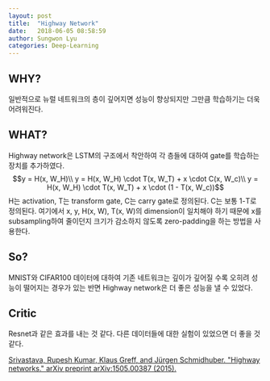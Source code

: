 ```yaml
---
layout: post
title:  "Highway Network"
date:   2018-06-05 08:58:59
author: Sungwon Lyu
categories: Deep-Learning
---
```


## WHY? 
일반적으로 뉴럴 네트워크의 층이 깊어지면 성능이 향상되지만 그만큼 학습하기는 더욱 어려워진다. 

## WHAT?
Highway network은 LSTM의 구조에서 착안하여 각 층들에 대하여 gate를 학습하는 장치를 추가하였다. 
$$y = H(x, W_H)\\
y = H(x, W_H) \cdot T(x, W_T) + x \cdot C(x, W_c)\\
y = H(x, W_H) \cdot T(x, W_T) + x \cdot (1 - T(x, W_c))$$
H는 activation, T는 transform gate, C는 carry gate로 정의된다. C는 보통 1-T로 정의된다. 여기에서 x, y, H(x, W), T(x, W)의 dimension이 일치해야 하기 때문에 x를 subsampling하여 줄이던지 크기가 감소하지 않도록 zero-padding을 하는 방법을 사용한다. 

## So?
MNIST와 CIFAR100 데이터에 대하여 기존 네트워크는 깊이가 깊어질 수록 오히려 성능이 떨어지는 경우가 있는 반면 Highway network은 더 좋은 성능을 낼 수 있었다. 

## Critic
Resnet과 같은 효과를 내는 것 같다. 다른 데이터들에 대한 실험이 있었으면 더 좋을 것 같다.

[Srivastava, Rupesh Kumar, Klaus Greff, and Jürgen Schmidhuber. "Highway networks." arXiv preprint arXiv:1505.00387 (2015).](https://arxiv.org/abs/1505.00387)